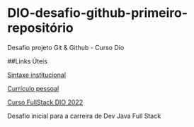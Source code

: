 # DIO-desafio-github-primeiro-repositório
Desafio projeto Git &amp; Github - Curso Dio 

##Links Úteis

[Sintaxe institucional](https://www.dio.me/)

[Currículo pessoal](https://drive.google.com/file/d/1NyrgIcaWOK36yLPNm2hi1eSuuGPaJGDR/view?usp=sharing)

[Curso FullStack DIO 2022](https://web.dio.me/users/dev_ralffer?tab=achievements)

Desafio inicial para a carreira de Dev Java Full Stack

